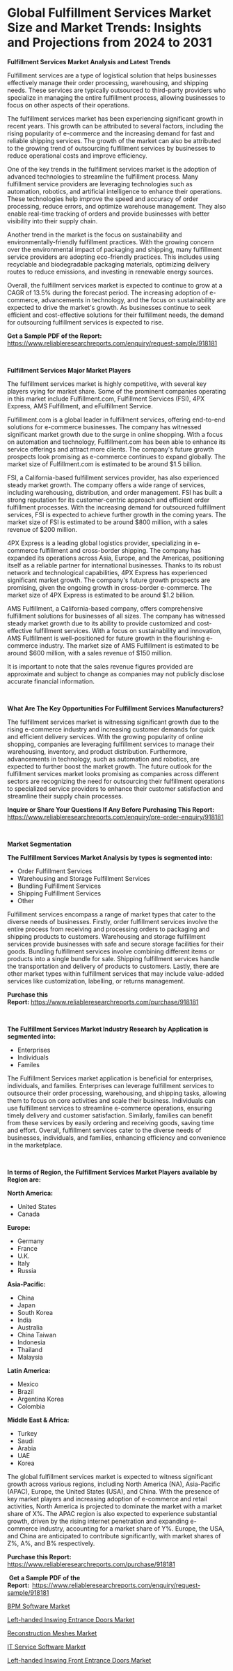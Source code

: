 <p><h1>Global Fulfillment Services Market Size and Market Trends: Insights and Projections from 2024 to 2031</h1></p><p><strong>Fulfillment Services Market Analysis and Latest Trends</strong></p>
<p><p>Fulfillment services are a type of logistical solution that helps businesses effectively manage their order processing, warehousing, and shipping needs. These services are typically outsourced to third-party providers who specialize in managing the entire fulfillment process, allowing businesses to focus on other aspects of their operations.</p><p>The fulfillment services market has been experiencing significant growth in recent years. This growth can be attributed to several factors, including the rising popularity of e-commerce and the increasing demand for fast and reliable shipping services. The growth of the market can also be attributed to the growing trend of outsourcing fulfillment services by businesses to reduce operational costs and improve efficiency.</p><p>One of the key trends in the fulfillment services market is the adoption of advanced technologies to streamline the fulfillment process. Many fulfillment service providers are leveraging technologies such as automation, robotics, and artificial intelligence to enhance their operations. These technologies help improve the speed and accuracy of order processing, reduce errors, and optimize warehouse management. They also enable real-time tracking of orders and provide businesses with better visibility into their supply chain.</p><p>Another trend in the market is the focus on sustainability and environmentally-friendly fulfillment practices. With the growing concern over the environmental impact of packaging and shipping, many fulfillment service providers are adopting eco-friendly practices. This includes using recyclable and biodegradable packaging materials, optimizing delivery routes to reduce emissions, and investing in renewable energy sources.</p><p>Overall, the fulfillment services market is expected to continue to grow at a CAGR of 13.5% during the forecast period. The increasing adoption of e-commerce, advancements in technology, and the focus on sustainability are expected to drive the market's growth. As businesses continue to seek efficient and cost-effective solutions for their fulfillment needs, the demand for outsourcing fulfillment services is expected to rise.</p></p>
<p><strong>Get a Sample PDF of the Report:&nbsp;</strong> <a href="https://www.reliableresearchreports.com/enquiry/request-sample/918181">https://www.reliableresearchreports.com/enquiry/request-sample/918181</a></p>
<p>&nbsp;</p>
<p><strong>Fulfillment Services Major Market Players</strong></p>
<p><p>The fulfillment services market is highly competitive, with several key players vying for market share. Some of the prominent companies operating in this market include Fulfillment.com, Fulfillment Services (FSI), 4PX Express, AMS Fulfillment, and eFulfillment Service.</p><p>Fulfillment.com is a global leader in fulfillment services, offering end-to-end solutions for e-commerce businesses. The company has witnessed significant market growth due to the surge in online shopping. With a focus on automation and technology, Fulfillment.com has been able to enhance its service offerings and attract more clients. The company's future growth prospects look promising as e-commerce continues to expand globally. The market size of Fulfillment.com is estimated to be around $1.5 billion.</p><p>FSI, a California-based fulfillment services provider, has also experienced steady market growth. The company offers a wide range of services, including warehousing, distribution, and order management. FSI has built a strong reputation for its customer-centric approach and efficient order fulfillment processes. With the increasing demand for outsourced fulfillment services, FSI is expected to achieve further growth in the coming years. The market size of FSI is estimated to be around $800 million, with a sales revenue of $200 million.</p><p>4PX Express is a leading global logistics provider, specializing in e-commerce fulfillment and cross-border shipping. The company has expanded its operations across Asia, Europe, and the Americas, positioning itself as a reliable partner for international businesses. Thanks to its robust network and technological capabilities, 4PX Express has experienced significant market growth. The company's future growth prospects are promising, given the ongoing growth in cross-border e-commerce. The market size of 4PX Express is estimated to be around $1.2 billion.</p><p>AMS Fulfillment, a California-based company, offers comprehensive fulfillment solutions for businesses of all sizes. The company has witnessed steady market growth due to its ability to provide customized and cost-effective fulfillment services. With a focus on sustainability and innovation, AMS Fulfillment is well-positioned for future growth in the flourishing e-commerce industry. The market size of AMS Fulfillment is estimated to be around $600 million, with a sales revenue of $150 million.</p><p>It is important to note that the sales revenue figures provided are approximate and subject to change as companies may not publicly disclose accurate financial information.</p></p>
<p>&nbsp;</p>
<p><strong>What Are The Key Opportunities For Fulfillment Services Manufacturers?</strong></p>
<p><p>The fulfillment services market is witnessing significant growth due to the rising e-commerce industry and increasing customer demands for quick and efficient delivery services. With the growing popularity of online shopping, companies are leveraging fulfillment services to manage their warehousing, inventory, and product distribution. Furthermore, advancements in technology, such as automation and robotics, are expected to further boost the market growth. The future outlook for the fulfillment services market looks promising as companies across different sectors are recognizing the need for outsourcing their fulfillment operations to specialized service providers to enhance their customer satisfaction and streamline their supply chain processes.</p></p>
<p><strong>Inquire or Share Your Questions If Any Before Purchasing This Report:</strong> <a href="https://www.reliableresearchreports.com/enquiry/pre-order-enquiry/918181">https://www.reliableresearchreports.com/enquiry/pre-order-enquiry/918181</a></p>
<p>&nbsp;</p>
<p><strong>Market Segmentation</strong></p>
<p><strong>The Fulfillment Services Market Analysis by types is segmented into:</strong></p>
<p><ul><li>Order Fulfillment Services</li><li>Warehousing and Storage Fulfillment Services</li><li>Bundling Fulfillment Services</li><li>Shipping Fulfillment Services</li><li>Other</li></ul></p>
<p><p>Fulfillment services encompass a range of market types that cater to the diverse needs of businesses. Firstly, order fulfillment services involve the entire process from receiving and processing orders to packaging and shipping products to customers. Warehousing and storage fulfillment services provide businesses with safe and secure storage facilities for their goods. Bundling fulfillment services involve combining different items or products into a single bundle for sale. Shipping fulfillment services handle the transportation and delivery of products to customers. Lastly, there are other market types within fulfillment services that may include value-added services like customization, labelling, or returns management.</p></p>
<p><strong>Purchase this Report:&nbsp;</strong><a href="https://www.reliableresearchreports.com/purchase/918181">https://www.reliableresearchreports.com/purchase/918181</a></p>
<p>&nbsp;</p>
<p><strong>The Fulfillment Services Market Industry Research by Application is segmented into:</strong></p>
<p><ul><li>Enterprises</li><li>Individuals</li><li>Familes</li></ul></p>
<p><p>The Fulfillment Services market application is beneficial for enterprises, individuals, and families. Enterprises can leverage fulfillment services to outsource their order processing, warehousing, and shipping tasks, allowing them to focus on core activities and scale their business. Individuals can use fulfillment services to streamline e-commerce operations, ensuring timely delivery and customer satisfaction. Similarly, families can benefit from these services by easily ordering and receiving goods, saving time and effort. Overall, fulfillment services cater to the diverse needs of businesses, individuals, and families, enhancing efficiency and convenience in the marketplace.</p></p>
<p>&nbsp;</p>
<p><strong>In terms of Region, the Fulfillment Services Market Players available by Region are:</strong></p>
<p>
    <p> <strong> North America: </strong>
        <ul>
            <li>United States</li>
            <li>Canada</li>
        </ul>
        </p> 
    <p> <strong> Europe: </strong>
        <ul>
            <li>Germany</li>
            <li>France</li>
            <li>U.K.</li>
            <li>Italy</li>
            <li>Russia</li>
        </ul>
        </p> 
    <p> <strong> Asia-Pacific: </strong>
        <ul>
            <li>China</li>
            <li>Japan</li>
            <li>South Korea</li>
            <li>India</li>
            <li>Australia</li>
            <li>China Taiwan</li>
            <li>Indonesia</li>
            <li>Thailand</li>
            <li>Malaysia</li>
        </ul>
        </p> 
    <p> <strong> Latin America: </strong>
        <ul>
            <li>Mexico</li>
            <li>Brazil</li>
            <li>Argentina Korea</li>
            <li>Colombia</li>
        </ul>
        </p> 
    <p> <strong> Middle East & Africa: </strong>
        <ul>
            <li>Turkey</li>
            <li>Saudi</li>
            <li>Arabia</li>
            <li>UAE</li>
            <li>Korea</li>
        </ul>
    </p>
    </p>
<p><p>The global fulfillment services market is expected to witness significant growth across various regions, including North America (NA), Asia-Pacific (APAC), Europe, the United States (USA), and China. With the presence of key market players and increasing adoption of e-commerce and retail activities, North America is projected to dominate the market with a market share of X%. The APAC region is also expected to experience substantial growth, driven by the rising internet penetration and expanding e-commerce industry, accounting for a market share of Y%. Europe, the USA, and China are anticipated to contribute significantly, with market shares of Z%, A%, and B% respectively.</p></p>
<p><strong>Purchase this Report: </strong><a href="https://www.reliableresearchreports.com/purchase/918181">https://www.reliableresearchreports.com/purchase/918181</a></p>
<p>&nbsp;<strong>Get a Sample PDF of the Report:&nbsp;&nbsp;</strong><a href="https://www.reliableresearchreports.com/enquiry/request-sample/918181">https://www.reliableresearchreports.com/enquiry/request-sample/918181</a></p>
<p><strong></strong></p>
<p><p><a href="https://github.com/aliciawhite5576/Market-Research-Report-List-2/blob/main/bpm-software-market.md">BPM Software Market</a></p><p><a href="https://medium.com/@samirmayert_36715/left-handed-inswing-entrance-doors-market-outlook-industry-overview-and-forecast-2024-to-2031-7f393093b4a2">Left-handed Inswing Entrance Doors Market</a></p><p><a href="https://www.linkedin.com/pulse/reconstruction-meshes-market-size-examines-its-scope-primary-ipy6e?trackingId=C9dEZoSkSuKHha7%2Bjv%2Fvog%3D%3D">Reconstruction Meshes Market</a></p><p><a href="https://github.com/provorikovar/Market-Research-Report-List-2/blob/main/it-service-software-market.md">IT Service Software Market</a></p><p><a href="https://medium.com/@samirmayert_36715/left-handed-inswing-front-entrance-doors-market-trends-and-market-analysis-forecasted-for-period-cfaa5b248f82">Left-handed Inswing Front Entrance Doors Market</a></p></p>